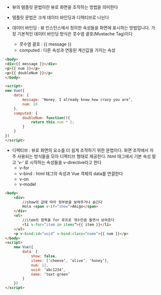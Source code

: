 
- 뷰의 템플릿 문법이란 뷰로 화면을 조작하는 방법을 의미한다
- 템플릿 문법은 크게 데이터 바인딩과 디렉티브로 나뉜다


- 데이터 바인딩 : 뷰 인스턴스에서 정의한 속성들을 화면에 표시하는 방법입니다. 가장 기본적인 데이터 바인딩 방식은 콧수염 괄호(Mustache Tag)이다
	- 콧수염 괄호 : {{ message }}
	- computed : 다른 속성과 연동된 계산값을 가지는 속성

```html
<body>
<div>{{ message }}</div>
<p>{{ num }}</p>
<p>{{ doubleNum }}</p>
</body>

<script>
new Vue({
	data: {
		message: ‘Honey, I already know how crazy you are’,
		num: 10
	}, 
	computed: {
		doubleNum: function(){
			return this.num * 2;
		}
	}
})
</script>
```

- 디렉티브 : 뷰로 화면의 요소를 더 쉽게 조작하기 위한 문법이다. 화면 조작에서 자주 사용되는 방식들을 모아 디렉티브 형태로 제공한다. html 태그에서 기본 속성 말고 ’v-‘ 로 시작하는 속성들을 v-directive라고 한다
	- v-for
	- v-bind : html 태그의 속성과 Vue 객체의 data를 연결한다
	- v-on
	- v-model

```html
<body>
	<div>
		//show의 값에 따라 뒷부분을 보여주거나 숨긴다
		Hola <span v-if=“show”>Amigo</span>
	</div>
	<ul>
		//item의 항목을 for 루프로 개수만큼 돌면서 보여준다
		<li v-for=“item in items”>{{ item }}</li>
	</ul>
	<p v-bind:id=“uuid” v-bind:class=“name”>{{ num }}</p>
</body>
<script>
	new Vue({
		data: {
			show: false,
			items: [‘cheese’, ‘olive’, ‘honey’],
			num: 12,
			uuid: ‘abc1234’,
			name: ‘text-green’
		}
	})
</script>
```